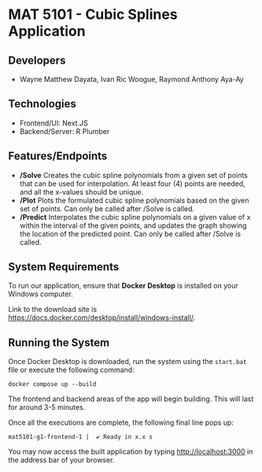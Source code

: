 # MAT 5101 - Cubic Splines Application

## Developers

- Wayne Matthew Dayata, Ivan Ric Woogue, Raymond Anthony Aya-Ay

## Technologies 

- Frontend/UI: Next.JS
- Backend/Server: R Plumber

## Features/Endpoints

- **/Solve** Creates the cubic spline polynomials from a given set of points that can be used for interpolation. At least four (4) points are needed, and all the x-values should be unique.
- **/Plot** Plots the formulated cubic spline polynomials based on the given set of points. Can only be called after /Solve is called. 
- **/Predict** Interpolates the cubic spline polynomials on a given value of x within the interval of the given points, and updates the graph showing the location of the predicted point. Can only be called after /Solve is called.

## System Requirements

To run our application, ensure that **Docker Desktop** is installed on your Windows computer. 

Link to the download site is https://docs.docker.com/desktop/install/windows-install/.

## Running the System

Once Docker Desktop is downloaded, run the system using the `start.bat` file or execute the following command:
```
docker compose up --build
```
The frontend and backend areas of the app will begin building. This will last for around 3-5 minutes.

Once all the executions are complete, the following final line pops up:
```
mat5101-g1-frontend-1 |  ✔ Ready in x.x s
```

You may now access the built application by typing [http://localhost:3000](http://localhost:3000) in the address bar of your browser.
